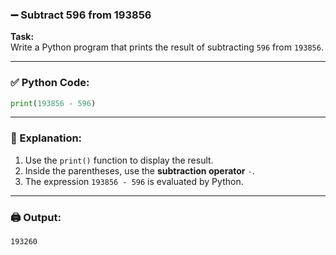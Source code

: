### ➖ Subtract 596 from 193856

**Task:**  
Write a Python program that prints the result of subtracting `596` from `193856`.

---

### ✅ Python Code:

```python
print(193856 - 596)
```

---

### 🧠 Explanation:

1. Use the `print()` function to display the result.
2. Inside the parentheses, use the **subtraction operator** `-`.
3. The expression `193856 - 596` is evaluated by Python.

---

### 🖨️ Output:

```
193260
```
